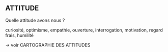 ## ATTITUDE

Quelle attitude avons nous ?

curiosité, optimisme, empathie, ouverture, interrogation, motivation, regard frais, humilité

-> voir CARTOGRAPHIE DES ATTITUDES
